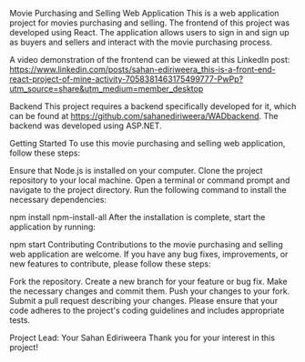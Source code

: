 Movie Purchasing and Selling Web Application
This is a web application project for movies purchasing and selling. The frontend of this project was developed using React. The application allows users to sign in and sign up as buyers and sellers and interact with the movie purchasing process.

A video demonstration of the frontend can be viewed at this LinkedIn post: https://www.linkedin.com/posts/sahan-ediriweera_this-is-a-front-end-react-project-of-mine-activity-7058381463175499777-PwPp?utm_source=share&utm_medium=member_desktop

Backend
This project requires a backend specifically developed for it, which can be found at https://github.com/sahanediriweera/WADbackend. The backend was developed using ASP.NET.

Getting Started
To use this movie purchasing and selling web application, follow these steps:

Ensure that Node.js is installed on your computer.
Clone the project repository to your local machine.
Open a terminal or command prompt and navigate to the project directory.
Run the following command to install the necessary dependencies:

npm install npm-install-all
After the installation is complete, start the application by running:

npm start
Contributing
Contributions to the movie purchasing and selling web application are welcome. If you have any bug fixes, improvements, or new features to contribute, please follow these steps:

Fork the repository.
Create a new branch for your feature or bug fix.
Make the necessary changes and commit them.
Push your changes to your fork.
Submit a pull request describing your changes.
Please ensure that your code adheres to the project's coding guidelines and includes appropriate tests.

Project Lead: Your Sahan Ediriweera
Thank you for your interest in this project!


